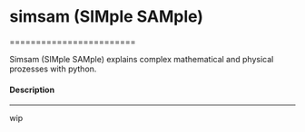 # simsam (SIMple SAMple) 
========================

Simsam (SIMple SAMple) explains complex mathematical and physical prozesses with python.


#### Description
----------------

wip
